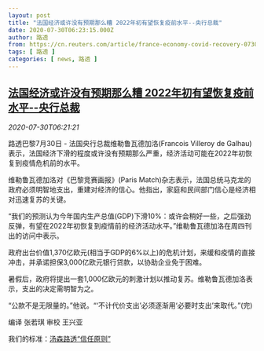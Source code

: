 ```yaml
---
layout: post
title: "法国经济或许没有预期那么糟 2022年初有望恢复疫前水平--央行总裁"
date: 2020-07-30T06:23:15.000Z
author: 路透
from: https://cn.reuters.com/article/france-economy-covid-recovery-0730-idCNKCS24V0QN
tags: [ 路透 ]
categories: [ news, 路透 ]
---
```

<!--1596090195000-->
[法国经济或许没有预期那么糟 2022年初有望恢复疫前水平--央行总裁](https://cn.reuters.com/article/france-economy-covid-recovery-0730-idCNKCS24V0QN)
------

<div>
<div><i>2020-07-30T06:21:21</i></div><div class="StandardArticleBody_body"><p>路透巴黎7月30日 - 法国央行总裁维勒鲁瓦德加洛(Francois Villeroy de Galhau)表示，法国经济下滑的程度或许没有预期那么严重，经济活动可能在2022年初恢复到疫情危机前的水平。 </p><p>维勒鲁瓦德加洛对《巴黎竞赛画报》(Paris Match)杂志表示，法国总统马克龙的政府必须明智地支出，重建对经济的信心。他指出，家庭和民间部门信心是经济相对迅速复苏的关键。 </p><p>“我们的预测认为今年国内生产总值(GDP)下滑10%：或许会稍好一些，之后强劲反弹，有望在2022年初恢复到疫情前的经济活动水平。”维勒鲁瓦德加洛在周四刊出的访问中表示。 </p><p>政府出台价值1,370亿欧元(相当于GDP的6%以上)的危机计划，来缓和疫情的直接冲击，并承诺担保3,000亿欧元银行贷款，以协助企业免于困难。 </p><p>暑假后，政府将提出一套1,000亿欧元的刺激计划以推动复苏。维勒鲁瓦德加洛表示，支出的决定需明智为之。 </p><p>“公款不是无限量的。”他说。“‘不计代价支出’必须逐渐用‘必要时支出’来取代。”(完) </p><div class="Attribution_container"><div class="Attribution_attribution"><p class="Attribution_content">编译 张若琪 审校 王兴亚 </p></div></div><div class="StandardArticleBody_trustBadgeContainer"><span class="StandardArticleBody_trustBadgeTitle">我们的标准：</span><span class="trustBadgeUrl"><a href="https://www.thomsonreuters.cn/content/dam/openweb/documents/pdf/china/brochures/about-us-1.pdf">汤森路透“信任原则”</a></span></div></div>
</div>
